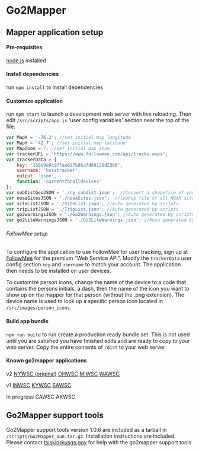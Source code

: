 # Go2Mapper



## Mapper application setup

####  Pre-requisites
[node.js](https://nodejs.org/en/download/) installed

####  Install dependencies
run `npm install` to install dependencies

#### Customize application
run `npm start` to launch a development web server with live reloading.  Then edit `/src/scripts/app.js`  'user config variables' section near the top of the file:

```JavaScript
var MapX = '-76.2'; //set initial map longitude
var MapY = '42.7'; //set initial map latitude
var MapZoom = 7; //set initial map zoom
var trackerURL = 'https://www.followmee.com/api/tracks.aspx';
var trackerData = { 
	key: '168e9e0c977ae697b86a7d80120d23b5',
	username: 'hsistracker',
	output: 'json',
	function: 'currentforalldevices'
};
var subDistGeoJSON = './ny_subdist.json';  //Convert a shapefile of your office subdistricts to GeoJSON, and attribute as shown in the NY example here
var noaaSitesJSON = './noaaSites.json';  //lookup file of all NOAA sites with USGS gages
var siteListJSON = './SiteList.json'; //Auto generated by scripts
var tripListJSON = './TripList.json'; //Auto generated by scripts
var go2warningsJSON = './Go2Warnings.json'; //Auto generated by scripts
var go2liteWarningsJSON = './Go2LiteWarnings.json'; //Auto generated by scripts
```

###### FollowMee setup
To configure the application to use FollowMee for user tracking, sign up at [FollowMee](https://www.followmee.com/Default.aspx) for the premium "Web Service API". Modify the `trackerData` user config section `key` and `username` to match your account.  The application then needs to be installed on user devices. 

To customize person icons, change the name of the device to a code that contains the persons initials, a dash, then the name of the icon you want to show up on the mapper for that person (without the .png extension).  The device name is used to look up a specific person icon located in `/src/images/person_icons`.  

#### Build app bundle
`npm run build` to run create a production ready bundle set.  This is not used until you are satisfied you have finished edits and are ready to copy to your web server.  Copy the entire contents of `/dist` to your web server


#### Known go2mapper applications
v2
[NYWSC (original)](https://ny.water.usgs.gov/maps/go2/)
[OHWSC](https://oh.water.usgs.gov/maps/go2/)
[MIWSC](https://mi.water.usgs.gov/maps/go2/)
[WAWSC](https://wa.water.usgs.gov/go2mapper/)

v1
[INWSC](https://in.water.usgs.gov/datas/go2mapper/)
[KYWSC](https://ky.water.usgs.gov/datas/go2mapper/)
[SAWSC](https://www2.usgs.gov/water/southatlantic/usgs/maps/go2/)

In progress
CAWSC
AKWSC


## Go2Mapper support tools


Go2Mapper support tools version 1.0.6 are included as a tarball in `/scripts/Go2Mapper_Sun.tar.gz`.  Installation instructions are included.  Please contact <tsiskin@usgs.gov> for help with the go2mapper support tools